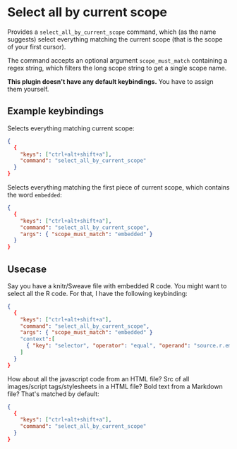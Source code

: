 Select all by current scope
===========================

Provides a `select_all_by_current_scope` command, which (as the name suggests) select everything matching the current scope (that is the scope of your first cursor).

The command accepts an optional argument `scope_must_match` containing a regex string, which filters the long scope string to get a single scope name.

**This plugin doesn't have any default keybindings.** You have to assign them yourself.

Example keybindings
-------------------

Selects everything matching current scope:
```json
{
  {
    "keys": ["ctrl+alt+shift+a"],
    "command": "select_all_by_current_scope"
  }
}
```
Selects everything matching the first piece of current scope, which contains the word `embedded`:
```json
{
  {
    "keys": ["ctrl+alt+shift+a"],
    "command": "select_all_by_current_scope",
    "args": { "scope_must_match": "embedded" }
  }
}
```

Usecase
-------

Say you have a knitr/Sweave file with embedded R code. You might want to select all the R code. For that, I have the following keybinding:
```json
{
  {
    "keys": ["ctrl+alt+shift+a"],
    "command": "select_all_by_current_scope",
    "args": { "scope_must_match": "embedded" }
    "context":[
      { "key": "selector", "operator": "equal", "operand": "source.r.embedded.knitr" }
    ]
  }
}
```

How about all the javascript code from an HTML file? Src of all images/script tags/stylesheets in a HTML file? Bold text from a Markdown file? That's matched by default:
```json
{
  {
    "keys": ["ctrl+alt+shift+a"],
    "command": "select_all_by_current_scope"
  }
}
```